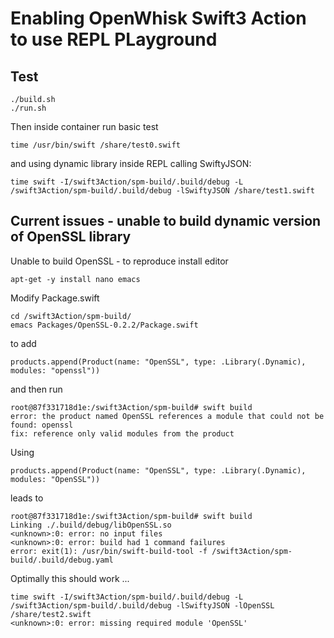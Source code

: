 # Enabling OpenWhisk Swift3 Action to use REPL PLayground

## Test

```
./build.sh
./run.sh
```

Then inside container run basic test

```
time /usr/bin/swift /share/test0.swift
```

and using dynamic library inside REPL calling SwiftyJSON:

```
time swift -I/swift3Action/spm-build/.build/debug -L /swift3Action/spm-build/.build/debug -lSwiftyJSON /share/test1.swift
```

## Current issues - unable to build dynamic version of OpenSSL library

Unable to build OpenSSL - to reproduce install editor

```
apt-get -y install nano emacs
```

Modify Package.swift

```
cd /swift3Action/spm-build/
emacs Packages/OpenSSL-0.2.2/Package.swift
```

to add

```
products.append(Product(name: "OpenSSL", type: .Library(.Dynamic), modules: "openssl"))
```

and then run

```
root@87f331718d1e:/swift3Action/spm-build# swift build
error: the product named OpenSSL references a module that could not be found: openssl
fix: reference only valid modules from the product
```


Using

```
products.append(Product(name: "OpenSSL", type: .Library(.Dynamic), modules: "OpenSSL"))
```

leads to

```
root@87f331718d1e:/swift3Action/spm-build# swift build
Linking ./.build/debug/libOpenSSL.so
<unknown>:0: error: no input files
<unknown>:0: error: build had 1 command failures
error: exit(1): /usr/bin/swift-build-tool -f /swift3Action/spm-build/.build/debug.yaml
```


Optimally this should work ...

```
time swift -I/swift3Action/spm-build/.build/debug -L /swift3Action/spm-build/.build/debug -lSwiftyJSON -lOpenSSL /share/test2.swift
<unknown>:0: error: missing required module 'OpenSSL'
``` 
